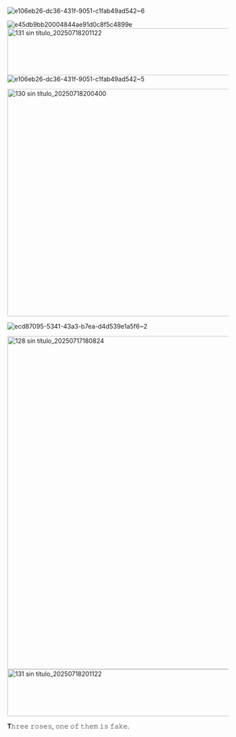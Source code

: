  
 

![e106eb26-dc36-431f-9051-c1fab49ad542~6](https://github.com/user-attachments/assets/a48b7669-cd59-4322-b62e-1f591c3d2b86)


![e45db9bb20004844ae91d0c8f5c4899e](https://github.com/user-attachments/assets/ab903032-b243-4c01-aacf-742b925e5f61)
<img width="675" height="107" alt="131 sin título_20250718201122" src="https://github.com/user-attachments/assets/20ecd72c-b5ff-426f-83ef-4017c10b92dc" />
![e106eb26-dc36-431f-9051-c1fab49ad542~5](https://github.com/user-attachments/assets/717b4e78-47a0-4437-bd9a-8f0a55008537)



 







<img width="675" height="517" alt="130 sin título_20250718200400" src="https://github.com/user-attachments/assets/cf2ca1c3-d970-47d0-812a-3a60ff5a8ccf" />




 

![ecd87095-5341-43a3-b7ea-d4d539e1a5f6~2](https://github.com/user-attachments/assets/dfca7782-3c2a-43ea-9b18-a7048545336a)

<img width="1056" height="757" alt="128 sin título_20250717180824" src="https://github.com/user-attachments/assets/78a74365-afe4-44c6-ac8f-e8cfd0b437fe" />

 <img width="675" height="107" alt="131 sin título_20250718201122" src="https://github.com/user-attachments/assets/4ae57705-6caa-4b13-89ec-4cac5bd92e29" />

𝐓𝚑𝚛𝚎𝚎 𝚛𝚘𝚜𝚎𝚜, 𝚘𝚗𝚎 𝚘𝚏 𝚝𝚑𝚎𝚖 𝚒𝚜 𝚏𝚊𝚔𝚎.
